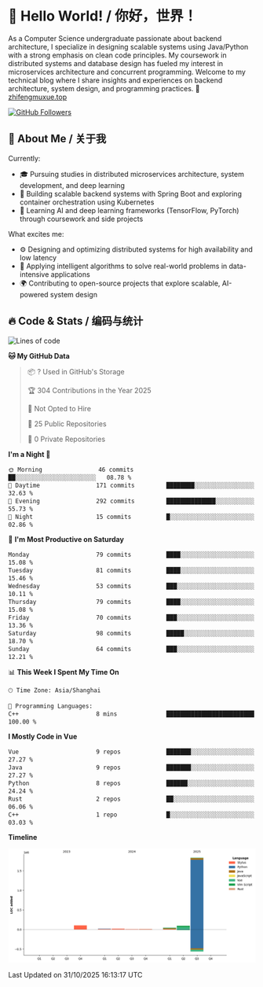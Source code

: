 # 👋 Hello World! / 你好，世界！

As a Computer Science undergraduate passionate about backend architecture, I specialize in designing scalable systems using Java/Python with a strong emphasis on clean code principles. My coursework in distributed systems and database design has fueled my interest in microservices architecture and concurrent programming. Welcome to my technical blog where I share insights and experiences on backend architecture, system design, and programming practices.
🔗 [zhifengmuxue.top](https://zhifengmuxue.top)

[![GitHub Followers](https://img.shields.io/github/followers/zhifengmuxue?logo=github&style=social)](https://github.com/zhifengmuxue)




## 🚀 About Me / 关于我
Currently:
- 🎓 Pursuing studies in distributed microservices architecture, system development, and deep learning
- 🔧 Building scalable backend systems with Spring Boot and exploring container orchestration using Kubernetes
- 🧠 Learning AI and deep learning frameworks (TensorFlow, PyTorch) through coursework and side projects

What excites me:
- ⚙️ Designing and optimizing distributed systems for high availability and low latency
- 🧩 Applying intelligent algorithms to solve real-world problems in data-intensive applications
- 🌍 Contributing to open-source projects that explore scalable, AI-powered system design



## 🔥 Code & Stats / 编码与统计

<!--START_SECTION:waka-->
![Lines of code](https://img.shields.io/badge/From%20Hello%20World%20I%27ve%20Written-2.1%20million%20lines%20of%20code-blue)

**🐱 My GitHub Data** 

> 📦 ? Used in GitHub's Storage 
 > 
> 🏆 304 Contributions in the Year 2025
 > 
> 🚫 Not Opted to Hire
 > 
> 📜 25 Public Repositories 
 > 
> 🔑 0 Private Repositories 
 > 
**I'm a Night 🦉** 

```text
🌞 Morning                46 commits          ██░░░░░░░░░░░░░░░░░░░░░░░   08.78 % 
🌆 Daytime                171 commits         ████████░░░░░░░░░░░░░░░░░   32.63 % 
🌃 Evening                292 commits         ██████████████░░░░░░░░░░░   55.73 % 
🌙 Night                  15 commits          █░░░░░░░░░░░░░░░░░░░░░░░░   02.86 % 
```
📅 **I'm Most Productive on Saturday** 

```text
Monday                   79 commits          ████░░░░░░░░░░░░░░░░░░░░░   15.08 % 
Tuesday                  81 commits          ████░░░░░░░░░░░░░░░░░░░░░   15.46 % 
Wednesday                53 commits          ███░░░░░░░░░░░░░░░░░░░░░░   10.11 % 
Thursday                 79 commits          ████░░░░░░░░░░░░░░░░░░░░░   15.08 % 
Friday                   70 commits          ███░░░░░░░░░░░░░░░░░░░░░░   13.36 % 
Saturday                 98 commits          █████░░░░░░░░░░░░░░░░░░░░   18.70 % 
Sunday                   64 commits          ███░░░░░░░░░░░░░░░░░░░░░░   12.21 % 
```


📊 **This Week I Spent My Time On** 

```text
🕑︎ Time Zone: Asia/Shanghai

💬 Programming Languages: 
C++                      8 mins              █████████████████████████   100.00 % 
```

**I Mostly Code in Vue** 

```text
Vue                      9 repos             ███████░░░░░░░░░░░░░░░░░░   27.27 % 
Java                     9 repos             ███████░░░░░░░░░░░░░░░░░░   27.27 % 
Python                   8 repos             ██████░░░░░░░░░░░░░░░░░░░   24.24 % 
Rust                     2 repos             ██░░░░░░░░░░░░░░░░░░░░░░░   06.06 % 
C++                      1 repo              █░░░░░░░░░░░░░░░░░░░░░░░░   03.03 % 
```



**Timeline**

![Lines of Code chart](https://raw.githubusercontent.com/zhifengmuxue/zhifengmuxue/main/assets/bar_graph.png)


 Last Updated on 31/10/2025 16:13:17 UTC
<!--END_SECTION:waka-->



